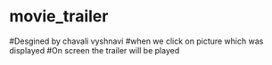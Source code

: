 # movie_trailer
#Desgined by  chavali vyshnavi
#when we click on picture which was displayed 
#On screen the trailer will be played 
